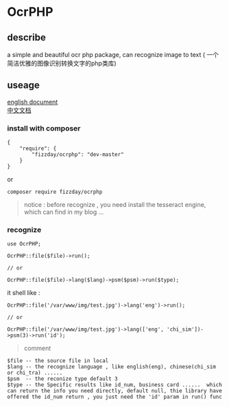 # OcrPHP
## describe
a simple and beautiful ocr php package, can recognize image to text (
一个简洁优雅的图像识别转换文字的php类库)

## useage
[english document](https://github.com/fizzday/OcrPHP)  
[中文文档](https://github.com/fizzday/OcrPHP/blob/master/README-zh_cn.md)
### install with composer 
```
{
    "require": {
        "fizzday/ocrphp": "dev-master"
    }
}
```
or
```
composer require fizzday/ocrphp
```
> notice : before recognize , you need install the tesseract engine, which can find in my blog ...

### recognize  
```
use OcrPHP;

OcrPHP::file($file)->run();

// or

OcrPHP::file($file)->lang($lang)->psm($psm)->run($type);
```
it shell like :
```
OcrPHP::file('/var/www/img/test.jpg')->lang('eng')->run();

// or

OcrPHP::file('/var/www/img/test.jpg')->lang(['eng', 'chi_sim'])->psm(3)->run('id');
```
> comment  
```
$file -- the source file in local
$lang -- the recognize language , like english(eng), chinese(chi_sim or chi_tra) ......
$psm  -- the reconize type default 3
$type -- the Specific results like id_num, business card ......  which can return the info you need directly, default null, thie library have offered the id_num return , you just need the 'id' param in run() func
```


